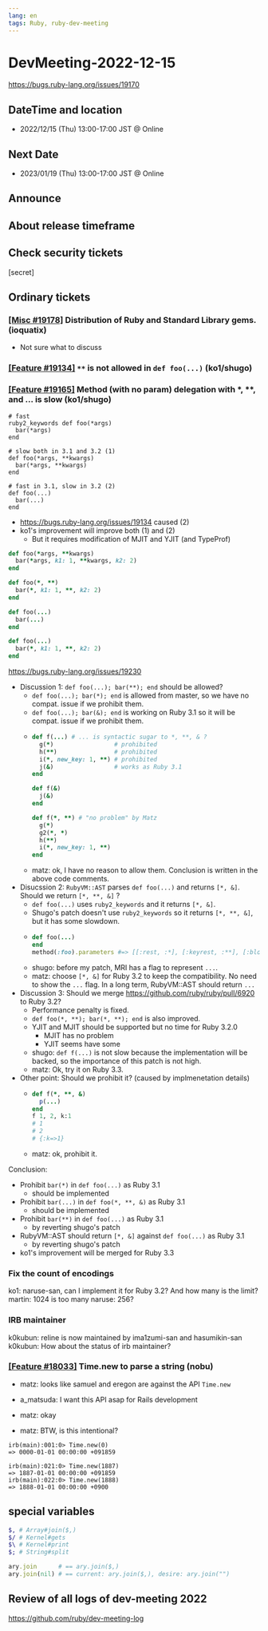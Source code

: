 ```yaml
---
lang: en
tags: Ruby, ruby-dev-meeting
---
```


# DevMeeting-2022-12-15

https://bugs.ruby-lang.org/issues/19170

## DateTime and location

* 2022/12/15 (Thu) 13:00-17:00 JST @ Online

## Next Date

* 2023/01/19 (Thu) 13:00-17:00 JST @ Online

## Announce

## About release timeframe

## Check security tickets

[secret]

## Ordinary tickets

### [[Misc #19178]](https://bugs.ruby-lang.org/issues/19178) Distribution of Ruby and Standard Library gems. (ioquatix)

* Not sure what to discuss

### [[Feature #19134]](https://bugs.ruby-lang.org/issues/19134) `**` is not allowed in `def foo(...)` (ko1/shugo)
### [[Feature #19165]](https://bugs.ruby-lang.org/issues/19165) Method (with no param) delegation with *, **, and ... is slow (ko1/shugo)

```ruby!
# fast
ruby2_keywords def foo(*args)
  bar(*args)
end

# slow both in 3.1 and 3.2 (1)
def foo(*args, **kwargs)
  bar(*args, **kwargs)
end

# fast in 3.1, slow in 3.2 (2)
def foo(...)
  bar(...)
end
```

* https://bugs.ruby-lang.org/issues/19134 caused (2)
* ko1's improvement will improve both (1) and (2)
  * But it requires modification of MJIT and YJIT (and TypeProf)

```ruby
def foo(*args, **kwargs)
  bar(*args, k1: 1, **kwargs, k2: 2)
end

def foo(*, **)
  bar(*, k1: 1, **, k2: 2)
end

def foo(...)
  bar(...)
end

def foo(...)
  bar(*, k1: 1, **, k2: 2)
end
```

https://bugs.ruby-lang.org/issues/19230

* Discussion 1: `def foo(...); bar(**); end` should be allowed?
  * `def foo(...); bar(*); end` is allowed from master, so we have no compat. issue if we prohibit them.
  * `def foo(...); bar(&); end` is working on Ruby 3.1 so it will be compat. issue if we prohibit them.
  * ```ruby
    def f(...) # ... is syntactic sugar to *, **, & ?
      g(*)                 # prohibited
      h(**)                # prohibited
      i(*, new_key: 1, **) # prohibited
      j(&)                 # works as Ruby 3.1
    end

    def f(&)
      j(&)
    end

    def f(*, **) # "no problem" by Matz
      g(*)
      g2(*, *)
      h(**)
      i(*, new_key: 1, **)
    end
    ```
  * matz: ok, I have no reason to allow them. Conclusion is written in the above code comments.
* Disucssion 2: `RubyVM::AST` parses `def foo(...)` and returns `[*, &]`. Should we return `[*, **, &]` ?
  * `def foo(...)` uses `ruby2_keywords` and it returns `[*, &]`.
  * Shugo's patch doesn't use `ruby2_keywords` so it returns `[*, **, &]`, but it has some slowdown.
  * ```ruby
    def foo(...)
    end
    method(:foo).parameters #=> [[:rest, :*], [:keyrest, :**], [:block, :&]]
    ```
  * shugo: before my patch, MRI has a flag to represent `...`.
  * matz: choose `[*, &]` for Ruby 3.2 to keep the compatibility. No need to show the `...` flag. In a long term, RubyVM::AST should return `...`
* Discussion 3: Should we merge https://github.com/ruby/ruby/pull/6920 to Ruby 3.2?
  * Performance penalty is fixed.
  * `def foo(*, **); bar(*, **); end` is also improved.
  * YJIT and MJIT should be supported but no time for Ruby 3.2.0
    * MJIT has no problem
    * YJIT seems have some 
  * shugo: `def f(...)` is not slow because the implementation will be backed, so the importance of this patch is not high.
  * matz: Ok, try it on Ruby 3.3.
* Other point: Should we prohibit it? (caused by implmenetation details)
  * ```ruby
    def f(*, **, &)
      p(...)
    end
    f 1, 2, k:1
    # 1
    # 2
    # {:k=>1}
    ```
  * matz: ok, prohibit it.


Conclusion:

* Prohibit `bar(*)` in `def foo(...)` as Ruby 3.1
  * should be implemented
* Prohibit `bar(...)` in `def foo(*, **, &)` as Ruby 3.1
  * should be implemented
* Prohibit `bar(**)` in `def foo(...)` as Ruby 3.1
  * by reverting shugo's patch
* RubyVM::AST should return `[*, &]` against `def foo(...)` as Ruby 3.1
  * by reverting shugo's patch
* ko1's improvement will be merged for Ruby 3.3

### Fix the count of encodings

ko1: naruse-san, can I implement it for Ruby 3.2? And how many is the limit?
martin: 1024 is too many
naruse: 256?

### IRB maintainer

k0kubun: reline is now maintained by ima1zumi-san and hasumikin-san
k0kubun: How about the status of irb maintainer?

### [[Feature #18033]](https://bugs.ruby-lang.org/issues/18033) Time.new to parse a string (nobu)

* matz: looks like samuel and eregon are against the API `Time.new`
* a_matsuda: I want this API asap for Rails development
* matz: okay

* matz: BTW, is this intentional?

```
irb(main):001:0> Time.new(0)
=> 0000-01-01 00:00:00 +091859

irb(main):021:0> Time.new(1887)
=> 1887-01-01 00:00:00 +091859
irb(main):022:0> Time.new(1888)
=> 1888-01-01 00:00:00 +0900
```

## special variables

```ruby
$, # Array#join($,)
$/ # Kernel#gets
$\ # Kernel#print
$; # String#split

ary.join      # == ary.join($,)
ary.join(nil) # == current: ary.join($,), desire: ary.join("")
```

## Review of all logs of dev-meeting 2022

https://github.com/ruby/dev-meeting-log